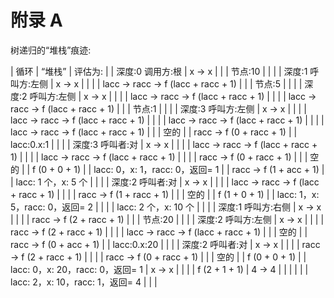 # 附录 A

树递归的“堆栈”痕迹:

| 循环 | “堆栈” | 评估为: |
| 深度:0 调用方:根 | x -> x |  |
| 节点:10 |  |  |
| 深度:1 呼叫方:左侧 | x -> x |  |
|  | lacc -> racc -> f (lacc + racc + 1) |  |
| 节点:5 |  |  |
| 深度:2 呼叫方:左侧 | x -> x |  |
|  | lacc -> racc -> f (lacc + racc + 1) |  |
|  | lacc -> racc -> f (lacc + racc + 1) |  |
| 节点:1 |  |  |
| 深度:3 呼叫方:左侧 | x -> x |  |
|  | lacc -> racc -> f (lacc + racc + 1) |  |
|  | lacc -> racc -> f (lacc + racc + 1) |  |
|  | lacc -> racc -> f (lacc + racc + 1) |  |
| 空的 |  | racc -> f (0 + racc + 1) |
| lacc:0.x:1 |  |  |
| 深度:3 呼叫者:对 | x -> x |  |
|  | lacc -> racc -> f (lacc + racc + 1) |  |
|  | lacc -> racc -> f (lacc + racc + 1) |  |
|  | racc -> f (0 + racc + 1) |  |
| 空的 |  | f (0 + 0 + 1) |
| lacc: 0，x: 1，racc: 0，返回= 1 |  | racc -> f (1 + acc + 1) |
| lacc: 1 个，x: 5 个 |  |  |
| 深度:2 呼叫者:对 | x -> x |  |
|  | lacc -> racc -> f (lacc + racc + 1) |  |
|  | racc -> f (1 + racc + 1) |  |
| 空的 |  | f (1 + 0 + 1) |
| lacc: 1，x: 5，racc: 0，返回= 2 |  |  |
| lacc: 2 个，x: 10 个 |  |  |
| 深度:1 呼叫方:右侧 | x -> x |  |
|  | racc -> f (2 + racc + 1) |  |
| 节点:20 |  |  |
| 深度:2 呼叫方:左侧 | x -> x |  |
|  | racc -> f (2 + racc + 1) |  |
|  | lacc -> racc -> f (lacc + racc + 1) |  |
| 空的 |  | racc -> f (0 + acc + 1) |
| lacc:0.x:20 |  |  |
| 深度:2 呼叫者:对 | x -> x |  |
|  | racc -> f (2 + racc + 1) |  |
|  | racc -> f (0 + racc + 1) |  |
| 空的 |  | f (0 + 0 + 1) |
| lacc: 0，x: 20，racc: 0，返回= 1 | x -> x |  |
|  | f (2 + 1 + 1) | 4 -> 4 |
|  |  |  |
| lacc: 2，x: 10，racc: 1，返回= 4 |  |  |
